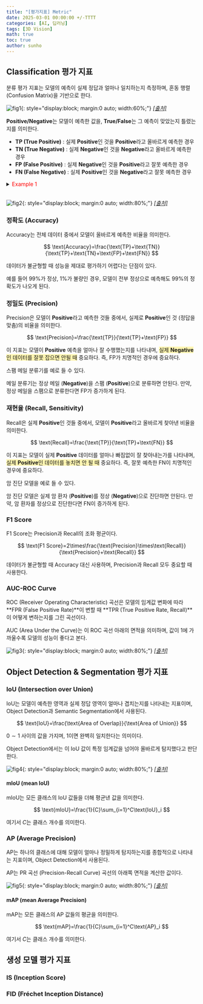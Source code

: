 ```yaml
---
title: "[평가지표] Metric"
date: 2025-03-01 00:00:00 +/-TTTT
categories: [AI, 딥러닝]
tags: [3D Vision]
math: true
toc: true
author: sunho
---
```


## Classification 평가 지표

분류 평가 지표는 모델의 예측이 실제 정답과 얼마나 일치하는지 측정하며, 혼동 행렬 (Confusion Matrix)을 기반으로 한다.

![fig1](dl/metric/1-1.png){: style="display:block; margin:0 auto; width:60%;"}
_[[출처]](https://www.blog.trainindata.com/confusion-matrix-precision-and-recall/)_

**Positive/Negative**는 모델이 예측한 값을, **True/False**는 그 예측이 맞았는지 틀렸는지를 의미한다.

- **TP (True Positive)** : 실제 **Positive**인 것을 **Positive**라고 올바르게 예측한 경우
- **TN (True Negative)** : 실제 **Negative**인 것을 **Negative**라고 올바르게 예측한 경우
- **FP (False Positive)** : 실제 **Negative**인 것을 **Positive**라고 잘못 예측한 경우
- **FN (False Negative)** : 실제 **Positive**인 것을 **Negative**라고 잘못 예측한 경우

<details>
<summary><font color='#FF0000'>Example 1</font></summary>
<div markdown="1">



</div>
</details>
<br>

![fig2](dl/metric/1-2.png){: style="display:block; margin:0 auto; width:80%;"}
_[[출처]](https://velog.io/@jjw9599/ConfusionMatrix-ClassificationEvaluation)_

### 정확도 (Accuracy)

Accuracy는 전체 데이터 중에서 모델이 올바르게 예측한 비율을 의미한다.

$$
\text{Accuracy}=\frac{\text{TP}+\text{TN}}{\text{TP}+\text{TN}+\text{FP}+\text{FN}}
$$

데이터가 불균형할 때 성능을 제대로 평가하기 어렵다는 단점이 있다.

예를 들어 99%가 정상, 1%가 불량인 경우, 모델이 전부 정상으로 예측해도 99%의 정확도가 나오게 된다.

### 정밀도 (Precision)

Precision은 모델이 **Positive**라고 예측한 것들 중에서, 실제로 **Positive**인 것 (정답을 맞춤)의 비율을 의미한다.

$$
\text{Precision}=\frac{\text{TP}}{\text{TP}+\text{FP}}
$$

이 지표는 모델이 **Positive** 예측을 얼마나 잘 수행했는지를 나타내며, <span style="background-color:#fff5b1">실제 **Negative**인 데이터를 잘못 잡으면 안될 때</span> 중요하다. 즉, $\text{FP}$가 치명적인 경우에 중요하다.
    
스팸 메일 분류기를 예로 들 수 있다.

메일 분류기는 정상 메일 (**Negative**)을 스팸 (**Positive**)으로 분류하면 안된다. 만약, 정상 메일을 스팸으로 분류한다면 $\text{FP}$가 증가하게 된다.

### 재현율 (Recall, Sensitivity)

Recall은 실제 **Positive**인 것들 중에서, 모델이 **Positive**라고 올바르게 찾아낸 비율을 의미한다.

$$
\text{Recall}=\frac{\text{TP}}{\text{TP}+\text{FN}}
$$

이 지표는 모델이 실제 **Positive** 데이터를 얼마나 빠짐없이 잘 찾아내는가를 나타내며, <span style="background-color:#fff5b1">실제 **Positive**인 데이터를 놓치면 안 될 때</span> 중요하다. 즉, 잘못 예측한 $\text{FN}$이 치명적인 경우에 중요하다.

암 진단 모델을 예로 들 수 있다.

암 진단 모델은 실제 암 환자 (**Positive**)를 정상 (**Negative**)으로 진단하면 안된다. 만약, 암 환자를 정상으로 진단한다면 $\text{FN}$이 증가하게 된다.

### F1 Score

F1 Score는 Precision과 Recall의 조화 평균이다.

$$
\text{F1 Score}=2\times\frac{\text{Precision}\times\text{Recall}}{\text{Precision}+\text{Recall}}
$$

데이터가 불균형할 때 Accuracy 대신 사용하며, Precision과 Recall 모두 중요할 때 사용한다.

### AUC-ROC Curve

ROC (Receiver Operating Characteristic) 곡선은 모델의 임계값 변화에 따라 **FPR (False Positive Rate)**이 변할 때 **TPR (True Positive Rate, Recall)**이 어떻게 변하는지를 그린 곡선이다.

AUC (Area Under the Curve)는 이 ROC 곡선 아래의 면적을 의미하며, 값이 $1$에 가까울수록 모델의 성능이 좋다고 본다.

![fig3](dl/metric/1-3.png){: style="display:block; margin:0 auto; width:80%;"}
_[[출처]](https://www.blog.trainindata.com/auc-roc-analysis/)_

## Object Detection & Segmentation 평가 지표

### IoU (Intersection over Union)

IoU는 모델이 예측한 영역과 실제 정답 영역이 얼마나 겹치는지를 나타내는 지표이며, Object Detection과 Semantic Segmentation에서 사용된다.

$$
\text{IoU}=\frac{\text{Area of Overlap}}{\text{Area of Union}}
$$

$0\sim1$ 사이의 값을 가지며, $1$이면 완벽히 일치한다는 의미이다.

Object Detection에서는 이 IoU 값이 특정 임계값을 넘어야 올바르게 탐지했다고 판단한다.

![fig4](dl/metric/2-1.png){: style="display:block; margin:0 auto; width:80%;"}
_[[출처]](https://glee1228.tistory.com/5)_

#### mIoU (mean IoU)

mIoU는 모든 클래스의 IoU 값들을 더해 평균낸 값을 의미한다.

$$
\text{mIoU}=\frac{1}{C}\sum_{i=1}^C\text{IoU}_i
$$

여기서 $C$는 클래스 개수를 의미한다.

### AP (Average Precision)

AP는 하나의 클래스에 대해 모델이 얼마나 정밀하게 탐지하는지를 종합적으로 나타내는 지표이며, Object Detection에서 사용된다.

AP는 PR 곡선 (Precision-Recall Curve) 곡선의 아래쪽 면적을 계산한 값이다.

![fig5](dl/metric/2-2.png){: style="display:block; margin:0 auto; width:80%;"}
_[[출처]](https://ctkim.tistory.com/entry/mAPMean-Average-Precision-%EC%A0%95%EB%A6%AC)_

#### mAP (mean Average Precision)

mAP는 모든 클래스의 AP 값들의 평균을 의미한다.

$$
\text{mAP}=\frac{1}{C}\sum_{i=1}^C\text{AP}_i
$$

여기서 $C$는 클래스 개수를 의미한다.

## 생성 모델 평가 지표

### IS (Inception Score)

### FID (Fréchet Inception Distance)